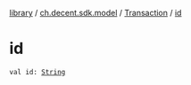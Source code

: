 [library](../../index.md) / [ch.decent.sdk.model](../index.md) / [Transaction](index.md) / [id](./id.md)

# id

`val id: `[`String`](https://kotlinlang.org/api/latest/jvm/stdlib/kotlin/-string/index.html)